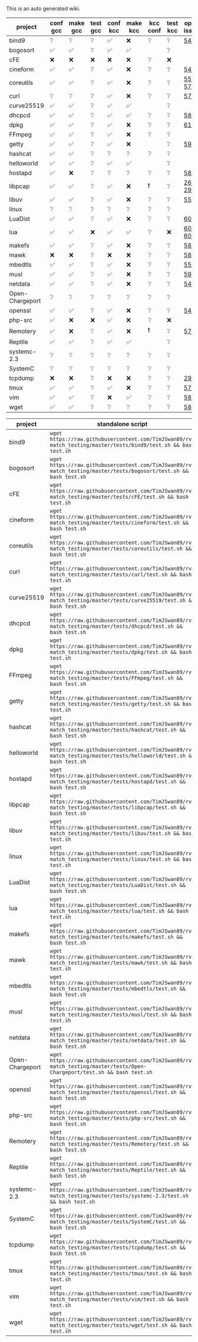 This is an auto generated wiki.
  
| project | conf gcc | make gcc | test gcc | conf kcc | make kcc | kcc conf | test kcc | open issue | clsd issue | 
| --- | --- | --- | --- | --- | --- | --- | --- | --- | --- |
| bind9 | :grey_question: | :grey_question: | :grey_question: | :white_check_mark: | :x: | :grey_question: | :grey_question: | [548](https://github.com/runtimeverification/rv-match/issues/548)  |  |
| bogosort | :white_check_mark: | :white_check_mark: | :grey_question: | :white_check_mark: | :white_check_mark: |   | :grey_question: |  | [583](https://github.com/runtimeverification/rv-match/issues/583)  |
| cFE | :x: | :x: | :x: | :x: | :x: | :grey_question: | :x: |  | [125](https://github.com/runtimeverification/rv-match/issues/125)  |
| cineform | :white_check_mark: | :white_check_mark: | :grey_question: | :white_check_mark: | :x: | :grey_question: | :grey_question: | [546](https://github.com/runtimeverification/rv-match/issues/546)  |  |
| coreutils | :white_check_mark: | :white_check_mark: | :grey_question: | :white_check_mark: | :x: | :grey_question: | :grey_question: | [559](https://github.com/runtimeverification/rv-match/issues/559) [570](https://github.com/runtimeverification/rv-match/issues/570)  | [561](https://github.com/runtimeverification/rv-match/issues/561)  |
| curl | :grey_question: | :grey_question: | :grey_question: | :white_check_mark: | :x: | :grey_question: | :grey_question: | [579](https://github.com/runtimeverification/rv-match/issues/579)  |  |
| curve25519 | :white_check_mark: | :white_check_mark: | :grey_question: | :white_check_mark: | :white_check_mark: |   | :grey_question: |  | [590](https://github.com/runtimeverification/rv-match/issues/590)  |
| dhcpcd | :white_check_mark: | :white_check_mark: | :grey_question: | :white_check_mark: | :white_check_mark: | :grey_question: | :grey_question: | [589](https://github.com/runtimeverification/rv-match/issues/589)  |  |
| dpkg | :white_check_mark: | :white_check_mark: | :grey_question: | :white_check_mark: | :x: | :grey_question: | :grey_question: | [613](https://github.com/runtimeverification/rv-match/issues/613)  | [594](https://github.com/runtimeverification/rv-match/issues/594)  |
| FFmpeg | :white_check_mark: | :white_check_mark: | :grey_question: | :white_check_mark: | :x: | :grey_question: | :grey_question: |  | [541](https://github.com/runtimeverification/rv-match/issues/541)  |
| getty | :white_check_mark: | :white_check_mark: | :grey_question: | :white_check_mark: | :x: |   | :grey_question: | [597](https://github.com/runtimeverification/rv-match/issues/597)  |  |
| hashcat | :white_check_mark: | :white_check_mark: | :grey_question: | :grey_question: | :grey_question: | :grey_question: | :grey_question: |  | [564](https://github.com/runtimeverification/rv-match/issues/564)  |
| helloworld | :white_check_mark: | :white_check_mark: | :grey_question: | :white_check_mark: | :white_check_mark: |   | :grey_question: |  |  |
| hostapd | :white_check_mark: | :x: | :grey_question: | :grey_question: | :grey_question: | :grey_question: | :grey_question: | [587](https://github.com/runtimeverification/rv-match/issues/587)  |  |
| libpcap | :white_check_mark: | :white_check_mark: | :grey_question: | :white_check_mark: | :x: | :exclamation: | :grey_question: | [263](https://github.com/runtimeverification/rv-match/issues/263) [293](https://github.com/runtimeverification/rv-match/issues/293)  |  |
| libuv | :white_check_mark: | :white_check_mark: | :grey_question: | :white_check_mark: | :x: | :grey_question: | :grey_question: | [555](https://github.com/runtimeverification/rv-match/issues/555)  |  |
| linux | :grey_question: | :grey_question: | :grey_question: | :grey_question: | :grey_question: | :grey_question: | :grey_question: |  | [10](https://github.com/runtimeverification/rv-match/issues/10)  |
| LuaDist | :white_check_mark: | :white_check_mark: | :grey_question: | :white_check_mark: | :x: | :grey_question: | :grey_question: | [600](https://github.com/runtimeverification/rv-match/issues/600)  |  |
| lua | :white_check_mark: | :white_check_mark: | :x: | :white_check_mark: | :white_check_mark: | :grey_question: | :x: | [601](https://github.com/runtimeverification/rv-match/issues/601) [600](https://github.com/runtimeverification/rv-match/issues/600)  |  |
| makefs | :white_check_mark: | :white_check_mark: | :grey_question: | :white_check_mark: | :x: | :grey_question: | :grey_question: | [586](https://github.com/runtimeverification/rv-match/issues/586)  |  |
| mawk | :x: | :x: | :grey_question: | :x: | :x: | :grey_question: | :grey_question: | [588](https://github.com/runtimeverification/rv-match/issues/588)  |  |
| mbedtls | :white_check_mark: | :white_check_mark: | :grey_question: | :white_check_mark: | :x: | :grey_question: | :grey_question: | [558](https://github.com/runtimeverification/rv-match/issues/558)  | [550](https://github.com/runtimeverification/rv-match/issues/550)  |
| musl | :white_check_mark: | :white_check_mark: | :grey_question: | :white_check_mark: | :x: | :grey_question: | :grey_question: | [596](https://github.com/runtimeverification/rv-match/issues/596)  |  |
| netdata | :white_check_mark: | :white_check_mark: | :grey_question: | :white_check_mark: | :x: | :grey_question: | :grey_question: | [544](https://github.com/runtimeverification/rv-match/issues/544)  |  |
| Open-Chargeport | :grey_question: | :grey_question: | :grey_question: | :grey_question: | :grey_question: | :grey_question: | :grey_question: |  |  |
| openssl | :white_check_mark: | :white_check_mark: | :grey_question: | :white_check_mark: | :x: | :grey_question: | :grey_question: | [547](https://github.com/runtimeverification/rv-match/issues/547)  |  |
| php-src | :white_check_mark: | :x: | :x: | :white_check_mark: | :x: | :grey_question: | :x: |  |  |
| Remotery | :white_check_mark: | :x: | :grey_question: | :white_check_mark: | :x: | :exclamation: | :grey_question: | [571](https://github.com/runtimeverification/rv-match/issues/571)  |  |
| Reptile | :white_check_mark: | :white_check_mark: | :grey_question: | :white_check_mark: | :white_check_mark: |   | :grey_question: |  | [572](https://github.com/runtimeverification/rv-match/issues/572)  |
| systemc-2.3 | :grey_question: | :grey_question: | :grey_question: | :grey_question: | :grey_question: | :grey_question: | :grey_question: |  |  |
| SystemC | :grey_question: | :grey_question: | :grey_question: | :grey_question: | :grey_question: | :grey_question: | :grey_question: |  |  |
| tcpdump | :x: | :x: | :grey_question: | :x: | :x: | :grey_question: | :grey_question: | [293](https://github.com/runtimeverification/rv-match/issues/293)  |  |
| tmux | :white_check_mark: | :white_check_mark: | :grey_question: | :white_check_mark: | :x: | :grey_question: | :grey_question: | [574](https://github.com/runtimeverification/rv-match/issues/574)  | [552](https://github.com/runtimeverification/rv-match/issues/552)  |
| vim | :white_check_mark: | :white_check_mark: | :grey_question: | :x: | :white_check_mark: | :grey_question: | :grey_question: | [585](https://github.com/runtimeverification/rv-match/issues/585)  |  |
| wget | :white_check_mark: | :white_check_mark: | :grey_question: | :grey_question: | :grey_question: | :grey_question: | :grey_question: | [580](https://github.com/runtimeverification/rv-match/issues/580)  |  |
  
| project | standalone script |  
| --- | --- |  
| bind9 | `wget https://raw.githubusercontent.com/TimJSwan89/rv-match_testing/master/tests/bind9/test.sh && bash test.sh` |
| bogosort | `wget https://raw.githubusercontent.com/TimJSwan89/rv-match_testing/master/tests/bogosort/test.sh && bash test.sh` |
| cFE | `wget https://raw.githubusercontent.com/TimJSwan89/rv-match_testing/master/tests/cFE/test.sh && bash test.sh` |
| cineform | `wget https://raw.githubusercontent.com/TimJSwan89/rv-match_testing/master/tests/cineform/test.sh && bash test.sh` |
| coreutils | `wget https://raw.githubusercontent.com/TimJSwan89/rv-match_testing/master/tests/coreutils/test.sh && bash test.sh` |
| curl | `wget https://raw.githubusercontent.com/TimJSwan89/rv-match_testing/master/tests/curl/test.sh && bash test.sh` |
| curve25519 | `wget https://raw.githubusercontent.com/TimJSwan89/rv-match_testing/master/tests/curve25519/test.sh && bash test.sh` |
| dhcpcd | `wget https://raw.githubusercontent.com/TimJSwan89/rv-match_testing/master/tests/dhcpcd/test.sh && bash test.sh` |
| dpkg | `wget https://raw.githubusercontent.com/TimJSwan89/rv-match_testing/master/tests/dpkg/test.sh && bash test.sh` |
| FFmpeg | `wget https://raw.githubusercontent.com/TimJSwan89/rv-match_testing/master/tests/FFmpeg/test.sh && bash test.sh` |
| getty | `wget https://raw.githubusercontent.com/TimJSwan89/rv-match_testing/master/tests/getty/test.sh && bash test.sh` |
| hashcat | `wget https://raw.githubusercontent.com/TimJSwan89/rv-match_testing/master/tests/hashcat/test.sh && bash test.sh` |
| helloworld | `wget https://raw.githubusercontent.com/TimJSwan89/rv-match_testing/master/tests/helloworld/test.sh && bash test.sh` |
| hostapd | `wget https://raw.githubusercontent.com/TimJSwan89/rv-match_testing/master/tests/hostapd/test.sh && bash test.sh` |
| libpcap | `wget https://raw.githubusercontent.com/TimJSwan89/rv-match_testing/master/tests/libpcap/test.sh && bash test.sh` |
| libuv | `wget https://raw.githubusercontent.com/TimJSwan89/rv-match_testing/master/tests/libuv/test.sh && bash test.sh` |
| linux | `wget https://raw.githubusercontent.com/TimJSwan89/rv-match_testing/master/tests/linux/test.sh && bash test.sh` |
| LuaDist | `wget https://raw.githubusercontent.com/TimJSwan89/rv-match_testing/master/tests/LuaDist/test.sh && bash test.sh` |
| lua | `wget https://raw.githubusercontent.com/TimJSwan89/rv-match_testing/master/tests/lua/test.sh && bash test.sh` |
| makefs | `wget https://raw.githubusercontent.com/TimJSwan89/rv-match_testing/master/tests/makefs/test.sh && bash test.sh` |
| mawk | `wget https://raw.githubusercontent.com/TimJSwan89/rv-match_testing/master/tests/mawk/test.sh && bash test.sh` |
| mbedtls | `wget https://raw.githubusercontent.com/TimJSwan89/rv-match_testing/master/tests/mbedtls/test.sh && bash test.sh` |
| musl | `wget https://raw.githubusercontent.com/TimJSwan89/rv-match_testing/master/tests/musl/test.sh && bash test.sh` |
| netdata | `wget https://raw.githubusercontent.com/TimJSwan89/rv-match_testing/master/tests/netdata/test.sh && bash test.sh` |
| Open-Chargeport | `wget https://raw.githubusercontent.com/TimJSwan89/rv-match_testing/master/tests/Open-Chargeport/test.sh && bash test.sh` |
| openssl | `wget https://raw.githubusercontent.com/TimJSwan89/rv-match_testing/master/tests/openssl/test.sh && bash test.sh` |
| php-src | `wget https://raw.githubusercontent.com/TimJSwan89/rv-match_testing/master/tests/php-src/test.sh && bash test.sh` |
| Remotery | `wget https://raw.githubusercontent.com/TimJSwan89/rv-match_testing/master/tests/Remotery/test.sh && bash test.sh` |
| Reptile | `wget https://raw.githubusercontent.com/TimJSwan89/rv-match_testing/master/tests/Reptile/test.sh && bash test.sh` |
| systemc-2.3 | `wget https://raw.githubusercontent.com/TimJSwan89/rv-match_testing/master/tests/systemc-2.3/test.sh && bash test.sh` |
| SystemC | `wget https://raw.githubusercontent.com/TimJSwan89/rv-match_testing/master/tests/SystemC/test.sh && bash test.sh` |
| tcpdump | `wget https://raw.githubusercontent.com/TimJSwan89/rv-match_testing/master/tests/tcpdump/test.sh && bash test.sh` |
| tmux | `wget https://raw.githubusercontent.com/TimJSwan89/rv-match_testing/master/tests/tmux/test.sh && bash test.sh` |
| vim | `wget https://raw.githubusercontent.com/TimJSwan89/rv-match_testing/master/tests/vim/test.sh && bash test.sh` |
| wget | `wget https://raw.githubusercontent.com/TimJSwan89/rv-match_testing/master/tests/wget/test.sh && bash test.sh` |
